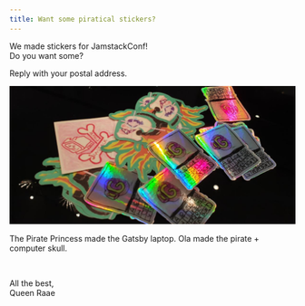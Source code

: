 ```yaml
---
title: Want some piratical stickers?
---
```


We made stickers for JamstackConf!\
Do you want some?

Reply with your postal address.

![Stickers on a table](./stickers.jpg)

The Pirate Princess made the Gatsby laptop. Ola made the pirate + computer skull.

&nbsp;

All the best,\
Queen Raae
